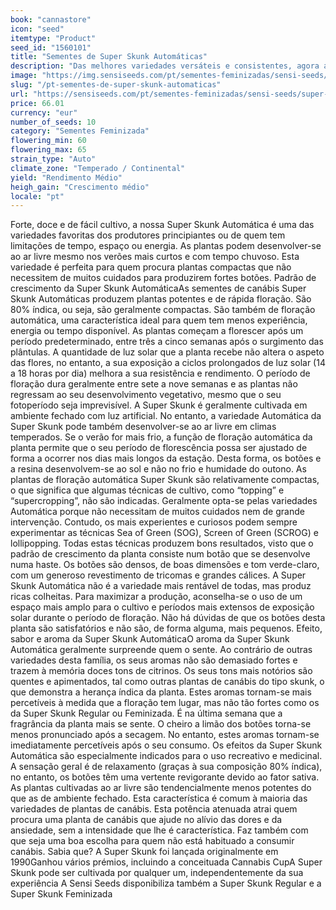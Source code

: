 ```yaml
---
book: "cannastore"
icon: "seed"
itemtype: "Product"
seed_id: "1560101"
title: "Sementes de Super Skunk Automáticas"
description: "Das melhores variedades versáteis e consistentes, agora ainda mais fácil! Efeito e sabor premiado. Compre sementes Super Skunk Automatic aqui!"
image: "https://img.sensiseeds.com/pt/sementes-feminizadas/sensi-seeds/super-skunk-automatic-image.png"
slug: "/pt-sementes-de-super-skunk-automaticas"
url: "https://sensiseeds.com/pt/sementes-feminizadas/sensi-seeds/super-skunk-automatic?a_aid=cannastore"
price: 66.01
currency: "eur"
number_of_seeds: 10
category: "Sementes Feminizada"
flowering_min: 60
flowering_max: 65
strain_type: "Auto"
climate_zone: "Temperado / Continental"
yield: "Rendimento Médio"
heigh_gain: "Crescimento médio"
locale: "pt"
---
```

Forte, doce e de fácil cultivo, a nossa Super Skunk Automática é uma das variedades favoritas dos produtores principiantes ou de quem tem limitações de tempo, espaço ou energia. As plantas podem desenvolver-se ao ar livre mesmo nos verões mais curtos e com tempo chuvoso. Esta variedade é perfeita para quem procura plantas compactas que não necessitem de muitos cuidados para produzirem fortes botões. Padrão de crescimento da Super Skunk AutomáticaAs sementes de canábis Super Skunk Automáticas produzem plantas potentes e de rápida floração. São 80% índica, ou seja, são geralmente compactas. São também de floração automática, uma característica ideal para quem tem menos experiência, energia ou tempo disponível. As plantas começam a florescer após um período predeterminado, entre três a cinco semanas após o surgimento das plântulas. A quantidade de luz solar que a planta recebe não altera o aspeto das flores, no entanto, a sua exposição a ciclos prolongados de luz solar (14 a 18 horas por dia) melhora a sua resistência e rendimento. O período de floração dura geralmente entre sete a nove semanas e as plantas não regressam ao seu desenvolvimento vegetativo, mesmo que o seu fotoperíodo seja imprevisível. A Super Skunk é geralmente cultivada em ambiente fechado com luz artificial. No entanto, a variedade Automática da Super Skunk pode também desenvolver-se ao ar livre em climas temperados. Se o verão for mais frio, a função de floração automática da planta permite que o seu período de florescência possa ser ajustado de forma a ocorrer nos dias mais longos da estação. Desta forma, os botões e a resina desenvolvem-se ao sol e não no frio e humidade do outono. As plantas de floração automática Super Skunk são relativamente compactas, o que significa que algumas técnicas de cultivo, como “topping” e “supercropping”, não são indicadas. Geralmente opta-se pelas variedades Automática porque não necessitam de muitos cuidados nem de grande intervenção. Contudo, os mais experientes e curiosos podem sempre experimentar as técnicas Sea of Green (SOG), Screen of Green (SCROG) e lollipopping. Todas estas técnicas produzem bons resultados, visto que o padrão de crescimento da planta consiste num botão que se desenvolve numa haste. Os botões são densos, de boas dimensões e tom verde-claro, com um generoso revestimento de tricomas e grandes cálices. A Super Skunk Automática não é a variedade mais rentável de todas, mas produz ricas colheitas. Para maximizar a produção, aconselha-se o uso de um espaço mais amplo para o cultivo e períodos mais extensos de exposição solar durante o período de floração. Não há dúvidas de que os botões desta planta são satisfatórios e não são, de forma alguma, mais pequenos. Efeito, sabor e aroma da Super Skunk AutomáticaO aroma da Super Skunk Automática geralmente surpreende quem o sente. Ao contrário de outras variedades desta família, os seus aromas não são demasiado fortes e trazem à memória doces tons de citrinos. Os seus tons mais notórios são quentes e apimentados, tal como outras plantas de canábis do tipo skunk, o que demonstra a herança índica da planta. Estes aromas tornam-se mais percetíveis à medida que a floração tem lugar, mas não tão fortes como os da Super Skunk Regular ou Feminizada. É na última semana que a fragrância da planta mais se sente. O cheiro a limão dos botões torna-se menos pronunciado após a secagem. No entanto, estes aromas tornam-se imediatamente percetíveis após o seu consumo. Os efeitos da Super Skunk Automática são especialmente indicados para o uso recreativo e medicinal. A sensação geral é de relaxamento (graças à sua composição 80% índica), no entanto, os botões têm uma vertente revigorante devido ao fator sativa. As plantas cultivadas ao ar livre são tendencialmente menos potentes do que as de ambiente fechado. Esta característica é comum à maioria das variedades de plantas de canábis. Esta potência atenuada atrai quem procura uma planta de canábis que ajude no alívio das dores e da ansiedade, sem a intensidade que lhe é característica. Faz também com que seja uma boa escolha para quem não está habituado a consumir canábis. Sabia que? A Super Skunk foi lançada originalmente em 1990Ganhou vários prémios, incluindo a conceituada Cannabis CupA Super Skunk pode ser cultivada por qualquer um, independentemente da sua experiência A Sensi Seeds disponibiliza também a Super Skunk Regular e a Super Skunk Feminizada
